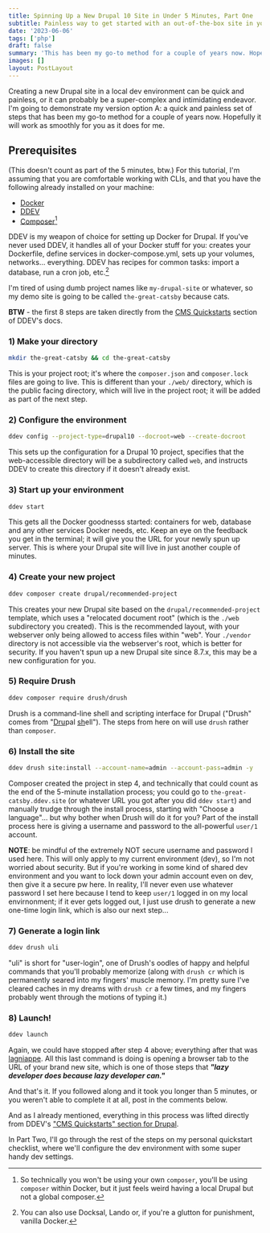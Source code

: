 ```yaml
---
title: Spinning Up a New Drupal 10 Site in Under 5 Minutes, Part One
subtitle: Painless way to get started with an out-of-the-box site in your local environment
date: '2023-06-06'
tags: ['php']
draft: false
summary: 'This has been my go-to method for a couple of years now. Hopefully it will work as smoothly for you as it does for me.'
images: []
layout: PostLayout
---
```


Creating a new Drupal site in a local dev environment can be quick and painless, or it can probably be a super-complex and intimidating endeavor. I'm going to demonstrate my version option A: a quick and painless set of steps that has been my go-to method for a couple of years now. Hopefully it will work as smoothly for you as it does for me.

## Prerequisites

(This doesn't count as part of the 5 minutes, btw.) For this tutorial, I'm assuming that you are comfortable working with CLIs, and that you have the following already installed on your machine:

- [Docker](https://docs.docker.com/)
- [DDEV](https://ddev.readthedocs.io/en/latest/users/install/ddev-installation/)
- [Composer](https://getcomposer.org/)[^1]

DDEV is my weapon of choice for setting up Docker for Drupal. If you've never used DDEV, it handles all of your Docker stuff for you: creates your Dockerfile, define services in docker-compose.yml, sets up your volumes, networks... everything. DDEV has recipes for common tasks: import a database, run a cron job, etc.[^2]

I'm tired of using dumb project names like `my-drupal-site` or whatever, so my demo site is going to be called `the-great-catsby` because cats.

**BTW** - the first 8 steps are taken directly from the [CMS Quickstarts](https://ddev.readthedocs.io/en/latest/users/quickstart/#drupal) section of DDEV's docs.

### 1) Make your directory

```sh
mkdir the-great-catsby && cd the-great-catsby
```

This is your project root; it's where the `composer.json` and `composer.lock` files are going to live. This is different than your `./web/` directory, which is the public facing directory, which will live in the project root; it will be added as part of the next step.

### 2) Configure the environment

```sh
ddev config --project-type=drupal10 --docroot=web --create-docroot
```

This sets up the configuration for a Drupal 10 project, specifies that the web-accessible directory will be a subdirectory called `web`, and instructs DDEV to create this directory if it doesn't already exist.

### 3) Start up your environment

```sh
ddev start
```

This gets all the Docker goodnesss started: containers for web, database and any other services Docker needs, etc. Keep an eye on the feedback you get in the terminal; it will give you the URL for your newly spun up server. This is where your Drupal site will live in just another couple of minutes.

### 4) Create your new project

```sh
ddev composer create drupal/recommended-project
```

This creates your new Drupal site based on the `drupal/recommended-project` template, which uses a "relocated document root" (which is the `./web` subdirectory you created). This is the recommended layout, with your webserver only being allowed to access files within "web". Your `./vendor` directory is not accessible via the webserver's root, which is better for security. If you haven't spun up a new Drupal site since 8.7.x, this may be a new configuration for you.

### 5) Require Drush

```sh
ddev composer require drush/drush
```

Drush is a command-line shell and scripting interface for Drupal ("Drush" comes from "<ins>Dru</ins>pal <ins>sh</ins>ell"). The steps from here on will use `drush` rather than `composer`.

### 6) Install the site

```sh
ddev drush site:install --account-name=admin --account-pass=admin -y
```

Composer created the project in step 4, and technically that could count as the end of the 5-minute installation process; you could go to `the-great-catsby.ddev.site` (or whatever URL you got after you did `ddev start`) and manually trudge through the install process, starting with "Choose a language"... but why bother when Drush will do it for you? Part of the install process here is giving a username and password to the all-powerful `user/1` account.

**NOTE**: be mindful of the extremely NOT secure username and password I used here. This will only apply to my current environment (dev), so I'm not worried about security. But if you're working in some kind of shared dev environment and you want to lock down your admin account even on dev, then give it a secure pw here. In reality, I'll never even use whatever password I set here because I tend to keep `user/1` logged in on my local envirnonment; if it ever gets logged out, I just use drush to generate a new one-time login link, which is also our next step...

### 7) Generate a login link

```sh
ddev drush uli
```

"uli" is short for "user-login", one of Drush's oodles of happy and helpful commands that you'll probably memorize (along with `drush cr` which is permanently seared into my fingers' muscle memory. I'm pretty sure I've cleared caches in my dreams with `drush cr` a few times, and my fingers probably went through the motions of typing it.)

### 8) Launch!

```sh
ddev launch
```

Again, we could have stopped after step 4 above; everything after that was [lagniappe](https://ewellsmith.com/lagniappe-definition/). All this last command is doing is opening a browser tab to the URL of your brand new site, which is one of those steps that **_"lazy developer does because lazy developer can."_**

And that's it. If you followed along and it took you longer than 5 minutes, or you weren't able to complete it at all, post in the comments below.

And as I already mentioned, everything in this process was lifted directly from DDEV's ["CMS Quickstarts" section for Drupal](https://ddev.readthedocs.io/en/latest/users/quickstart/#drupal).

In Part Two, I'll go through the rest of the steps on my personal quickstart checklist, where we'll configure the dev environment with some super handy dev settings.

[^1]: So technically you won't be using your own `composer`, you'll be using `composer` within Docker, but it just feels weird having a local Drupal but not a global composer.
[^2]: You can also use Docksal, Lando or, if you're a glutton for punishment, vanilla Docker.
